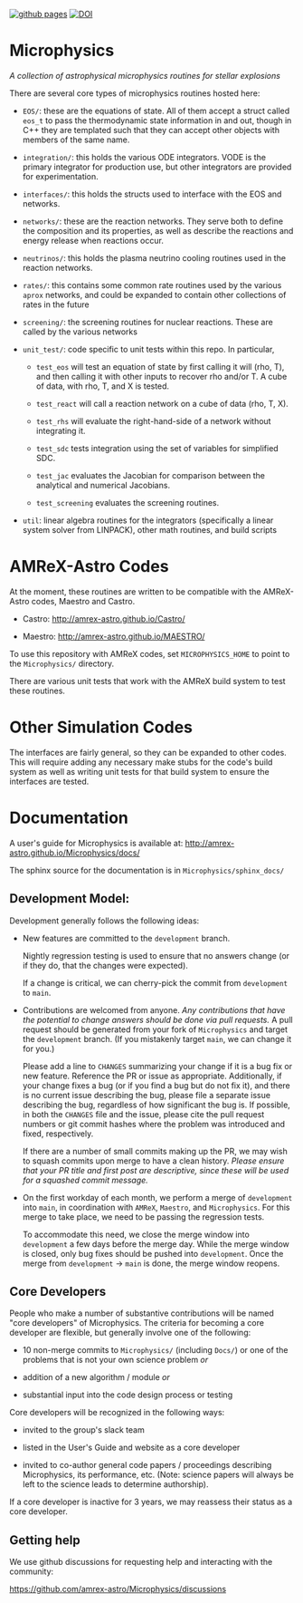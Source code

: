 [![github pages](https://github.com/AMReX-Astro/Microphysics/actions/workflows/gh-pages.yml/badge.svg)](https://github.com/AMReX-Astro/Microphysics/actions/workflows/gh-pages.yml) [![DOI](https://zenodo.org/badge/33425497.svg)](https://zenodo.org/badge/latestdoi/33425497)

# Microphysics

*A collection of astrophysical microphysics routines for stellar explosions*

There are several core types of microphysics routines hosted here:

* `EOS/`: these are the equations of state. All of them accept a struct
  called `eos_t` to pass the thermodynamic state information in
  and out, though in C++ they are templated such that they can accept
  other objects with members of the same name.

* `integration/`: this holds the various ODE integrators. VODE is the
  primary integrator for production use, but other integrators are provided
  for experimentation.

* `interfaces/`: this holds the structs used to interface with the
  EOS and networks.

* `networks/`: these are the reaction networks. They serve both to
  define the composition and its properties, as well as describe the
  reactions and energy release when reactions occur.

* `neutrinos/`: this holds the plasma neutrino cooling routines used
  in the reaction networks.

* `rates/`: this contains some common rate routines used by the
  various `aprox` networks, and could be expanded to contain other
  collections of rates in the future

* `screening/`: the screening routines for nuclear reactions. These
  are called by the various networks

* `unit_test/`: code specific to unit tests within this repo. In
  particular,

  - `test_eos` will test an equation of state by first calling
    it will (rho, T), and then calling it with other inputs
	to recover rho and/or T. A cube of data, with rho, T, and
	X is tested.

  - `test_react` will call a reaction network on a cube of
    data (rho, T, X).

  - `test_rhs` will evaluate the right-hand-side of a network
    without integrating it.

  - `test_sdc` tests integration using the set of variables for
    simplified SDC.

  - `test_jac` evaluates the Jacobian for comparison between the
    analytical and numerical Jacobians.

  - `test_screening` evaluates the screening routines.

* `util`: linear algebra routines for the integrators
  (specifically a linear system solver from LINPACK),
  other math routines, and build scripts


# AMReX-Astro Codes

At the moment, these routines are written to be compatible with
the AMReX-Astro codes, Maestro and Castro.

* Castro: http://amrex-astro.github.io/Castro/

* Maestro: http://amrex-astro.github.io/MAESTRO/

To use this repository with AMReX codes, set `MICROPHYSICS_HOME` to
point to the `Microphysics/` directory.

There are various unit tests that work with the AMReX build system to
test these routines.


# Other Simulation Codes

The interfaces are fairly general, so they can be expanded to other
codes. This will require adding any necessary make stubs for the
code's build system as well as writing unit tests for that build
system to ensure the interfaces are tested.


# Documentation

A user's guide for Microphysics is available at:
http://amrex-astro.github.io/Microphysics/docs/

The sphinx source for the documentation is in `Microphysics/sphinx_docs/`

## Development Model:

Development generally follows the following ideas:

  * New features are committed to the `development` branch.

    Nightly regression testing is used to ensure that no answers
    change (or if they do, that the changes were expected).

    If a change is critical, we can cherry-pick the commit from
    `development` to `main`.

  * Contributions are welcomed from anyone. *Any contributions that
    have the potential to change answers should be done via pull
    requests.*   A pull request should be generated from your fork of
    `Microphysics` and target the `development` branch. (If you mistakenly
    target `main`, we can change it for you.)

    Please add a line to `CHANGES` summarizing your change if it
    is a bug fix or new feature. Reference the PR or issue as
    appropriate. Additionally, if your change fixes a bug (or if
    you find a bug but do not fix it), and there is no current
    issue describing the bug, please file a separate issue describing
    the bug, regardless of how significant the bug is. If possible,
    in both the `CHANGES` file and the issue, please cite the pull
    request numbers or git commit hashes where the problem was
    introduced and fixed, respectively.

    If there are a number of small commits making up the PR, we may
    wish to squash commits upon merge to have a clean history.
    *Please ensure that your PR title and first post are descriptive,
    since these will be used for a squashed commit message.*

  * On the first workday of each month, we perform a merge of
    `development` into `main`, in coordination with `AMReX`,
    `Maestro`, and `Microphysics`. For this merge to take place, we
    need to be passing the regression tests.

    To accommodate this need, we close the merge window into
    `development` a few days before the merge day. While the merge
    window is closed, only bug fixes should be pushed into
    `development`. Once the merge from `development` -> `main` is
    done, the merge window reopens.


## Core Developers

People who make a number of substantive contributions will be named
"core developers" of Microphysics. The criteria for
becoming a core developer are flexible, but generally involve one of
the following:

  * 10 non-merge commits to `Microphysics/` (including `Docs/`) or one
    of the problems that is not your own science problem *or*

  * addition of a new algorithm / module  *or*

  * substantial input into the code design process or testing

Core developers will be recognized in the following ways:

  * invited to the group's slack team

  * listed in the User's Guide and website as a core developer

  * invited to co-author general code papers / proceedings describing
    Microphysics, its performance, etc. (Note: science
    papers will always be left to the science leads to determine
    authorship).

If a core developer is inactive for 3 years, we may reassess their
status as a core developer.


## Getting help

We use github discussions for requesting help and interacting with the
community:

https://github.com/amrex-astro/Microphysics/discussions

